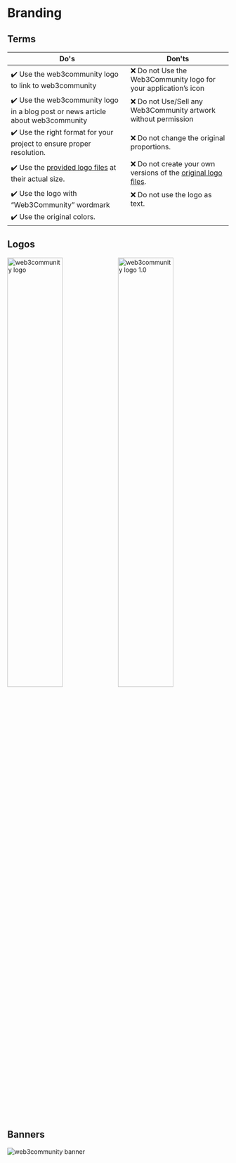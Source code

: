 # Branding

## Terms

| Do's                                                         | Don'ts                                                       |
| ------------------------------------------------------------ | ------------------------------------------------------------ |
| :heavy_check_mark: Use the web3community logo to link to web3community | :x: Do not Use the Web3Community logo for your application’s icon |
| :heavy_check_mark: Use the web3community logo in a blog post or news article about web3community | :x: Do not Use/Sell any Web3Community artwork without permission |
| :heavy_check_mark: Use the right format for your project to ensure proper resolution. | :x: Do not change the original proportions.                  |
| :heavy_check_mark: Use the [provided logo files](https://github.com/web3community/brand-assets) at their actual size. | :x: Do not create your own versions of the [original logo files](https://github.com/web3community/brand-assets). |
| :heavy_check_mark: Use the logo with “Web3Community” wordmark | :x: Do not use the logo as text.                             |
| :heavy_check_mark: Use the original colors.                  |                                                              |

## Logos

<img alt="web3community logo" width="50%" src="https://user-images.githubusercontent.com/73097560/131439339-14c23ffc-b431-4302-b1ca-f94d6885b9fa.png"/><img alt="web3community logo 1.0" width="50%" src="https://user-images.githubusercontent.com/73097560/131442083-839cf4b0-795e-4b80-be25-a5a1681fc661.png"/>

## Banners

<img alt="web3community banner" src="https://i.imgur.com/xKOfGSM.png"/>
